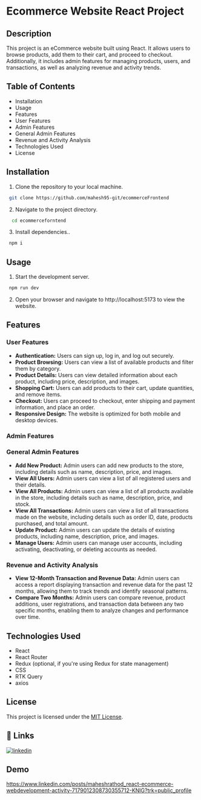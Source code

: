 
# Ecommerce Website React Project





## Description
This project is an eCommerce website built using React. It allows users to browse products, add them to their cart, and proceed to checkout. Additionally, it includes admin features for managing products, users, and transactions, as well as analyzing revenue and activity trends.
## Table of Contents
- Installation
- Usage
- Features
- User Features
- Admin Features
- General Admin Features
- Revenue and Activity Analysis
- Technologies Used
- License

## Installation

1. Clone the repository to your local machine.

```bash
 git clone https://github.com/mahesh95-git/ecommerceFrontend

```
2. Navigate to the project directory.

```bash
  cd ecommerceforntend
```
3. Install dependencies..

```bash
 npm i
```
## Usage
1. Start the development server.
```bash
 npm run dev
```
2. Open your browser and navigate to http://localhost:5173 to view the website.




    
## Features
### User Features
- **Authentication:** Users can sign up, log in, and log out securely.
- **Product Browsing:** Users can view a list of available products and filter them by category.
- **Product Details:** Users can view detailed information about each product, including price, description, and images.
- **Shopping Cart:** Users can add products to their cart, update quantities, and remove items.
- **Checkout:** Users can proceed to checkout, enter shipping and payment information, and place an order.
- **Responsive Design:** The website is optimized for both mobile and desktop devices.
### Admin Features

### General Admin Features
- **Add New Product:** Admin users can add new products to the store, including details such as name, description, price, and images.
- **View All Users:** Admin users can view a list of all registered users and their details.
- **View All Products:** Admin users can view a list of all products available in the store, including details such as name, description, price, and stock.
- **View All Transactions:** Admin users can view a list of all transactions made on the website, including details such as order ID, date, products purchased, and total amount.
- **Update Product:** Admin users can update the details of existing products, including name, description, price, and images.
- **Manage Users:** Admin users can manage user accounts, including activating, deactivating, or deleting accounts as needed.

### Revenue and Activity Analysis
- **View 12-Month Transaction and Revenue Data:** Admin users can access a report displaying transaction and revenue data for the past 12 months, allowing them to track trends and identify seasonal patterns.
- **Compare Two Months:** Admin users can compare revenue, product additions, user registrations, and transaction data between any two specific months, enabling them to analyze changes and performance over time.
## Technologies Used
- React
- React Router
- Redux (optional, if you're using Redux for state management)
- CSS
- RTK Query 
- axios

## License
This project is licensed under the [MIT License](LICENSE).







## 🔗 Links

[![linkedin](https://img.shields.io/badge/linkedin-0A66C2?style=for-the-badge&logo=linkedin&logoColor=white)](https://www.linkedin.com/in/maheshrathod/)



## Demo
https://www.linkedin.com/posts/maheshrathod_react-ecommerce-webdevelopment-activity-7179012308730355712-KNIG?trk=public_profile

